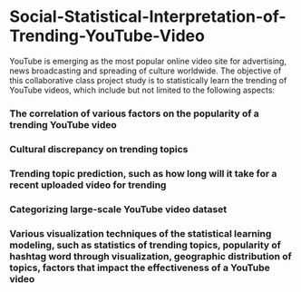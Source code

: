 # Social-Statistical-Interpretation-of-Trending-YouTube-Video

YouTube is emerging as the most popular online video site for advertising, news broadcasting and spreading of culture worldwide. The objective of this collaborative class project study is to statistically learn the trending of YouTube videos, which include but not limited to the following aspects:
### The correlation of various factors on the popularity of a trending YouTube video
### Cultural discrepancy on trending topics
### Trending topic prediction, such as how long will it take for a recent uploaded video for trending
### Categorizing large-scale YouTube video dataset
### Various visualization techniques of the statistical learning modeling, such as statistics of trending topics, popularity of hashtag word through visualization, geographic distribution of topics, factors that impact the effectiveness of a YouTube video
